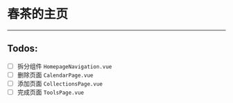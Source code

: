 # 春茶的主页

---

## Todos:
- [ ] 拆分组件 `HomepageNavigation.vue`
- [ ] 删除页面 `CalendarPage.vue`
- [ ] 添加页面 `CollectionsPage.vue`
- [ ] 完成页面 `ToolsPage.vue`